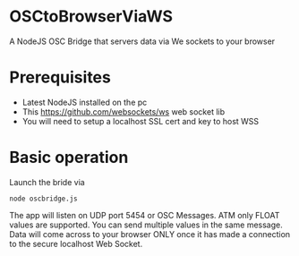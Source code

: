 # OSCtoBrowserViaWS
A NodeJS OSC Bridge that servers data via We sockets to your browser

# Prerequisites
- Latest NodeJS installed on the pc
- This https://github.com/websockets/ws web socket lib
- You will need to setup a localhost SSL cert and key to host WSS

# Basic operation
Launch the bride via 

````
node oscbridge.js
````

The app will listen on UDP port 5454 or OSC Messages. ATM only FLOAT values are supported. You can send multiple values in the same message. Data will come across to your browser ONLY once it has made a connection to the secure localhost Web Socket.


